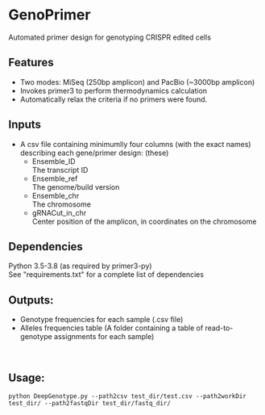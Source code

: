 # GenoPrimer
Automated primer design for genotyping CRISPR edited cells

## Features
- Two modes: MiSeq (250bp amplicon) and PacBio (~3000bp amplicon)
- Invokes primer3 to perform thermodynamics calculation
- Automatically relax the criteria if no primers were found.

## Inputs

- A csv file containing minimumlly four columns (with the exact names) describing each gene/primer design:
  (these)
  - Ensemble_ID  
    The transcript ID 
  - Ensemble_ref  
    The genome/build version
  - Ensemble_chr  
    The chromosome
  - gRNACut_in_chr  
    Center position of the amplicon, in coordinates on the chromosome

## Dependencies
Python 3.5-3.8 (as required by primer3-py)  
See "requirements.txt" for a complete list of dependencies




## Outputs:
- Genotype frequencies for each sample (.csv file)
- Alleles frequencies table (A folder containing a table of read-to-genotype assignments for each sample)

&nbsp;
## Usage:
```
python DeepGenotype.py --path2csv test_dir/test.csv --path2workDir test_dir/ --path2fastqDir test_dir/fastq_dir/
```
